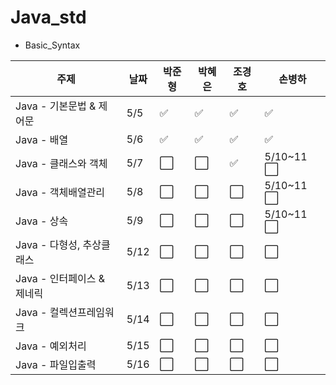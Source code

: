 # Java_std

- Basic_Syntax
  

| 주제                          | 날짜   | 박준형     | 박혜은     | 조경호     | 손병하     |
|-----------------------------|--------|------------|------------|------------|------------|
| Java - 기본문법 & 제어문    | 5/5    | ✅         | ✅         | ✅         | ✅         |
| Java - 배열                 | 5/6    | ✅         | ✅         | ✅         | ✅         |
| Java - 클래스와 객체        | 5/7    | ⬜️         | ⬜️         | ✅         | 5/10~11 ⬜️ |
| Java - 객체배열관리         | 5/8    | ⬜️         | ⬜️         | ⬜️         | 5/10~11 ⬜️ |
| Java - 상속                 | 5/9    | ⬜️         | ⬜️         | ⬜️         | 5/10~11 ⬜️ |
| Java - 다형성, 추상클래스   | 5/12   | ⬜️         | ⬜️         | ⬜️         | ⬜️         |
| Java - 인터페이스 & 제네릭  | 5/13   | ⬜️         | ⬜️         | ⬜️         | ⬜️         |
| Java - 컬렉션프레임워크     | 5/14   | ⬜️         | ⬜️         | ⬜️         | ⬜️         |
| Java - 예외처리             | 5/15   | ⬜️         | ⬜️         | ⬜️         | ⬜️         |
| Java - 파일입출력           | 5/16   | ⬜️         | ⬜️         | ⬜️         | ⬜️         |

